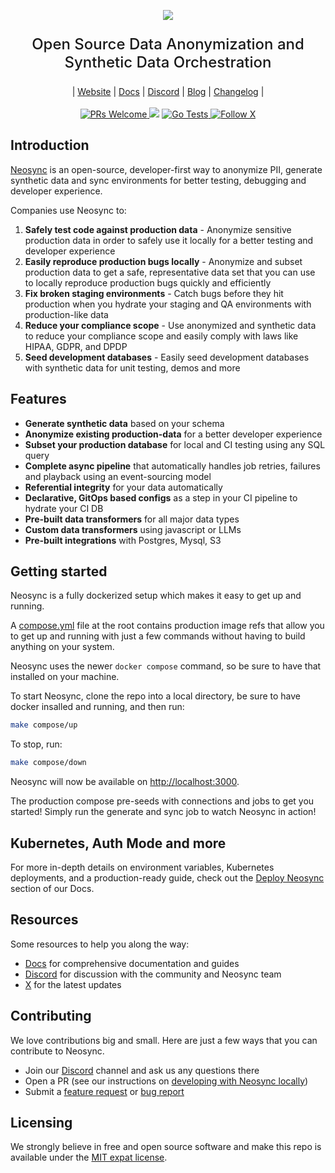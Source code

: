 <p align="center">
  <!-- <img alt="neosyncbanner" src="https://assets.nucleuscloud.com/neosync/docs/neosync-header.svg" > -->
  <picture>
  <source
    srcset="https://assets.nucleuscloud.com/neosync/docs/neosync-header.svg"
    media="(prefers-color-scheme: light)"
  />
  <source
    srcset="https://assets.nucleuscloud.com/neosync/docs/neosync-header-dark.svg"
    media="(prefers-color-scheme: dark), (prefers-color-scheme: no-preference)"
  />
  <img src="https://github-readme-stats.vercel.app/api?username=anuraghazra&show_icons=true" />
</picture>
</p>

<p align="center" style="font-size: 24px;font-weight: 500;">
Open Source Data Anonymization and Synthetic Data Orchestration
<p>

<div align='center'>
 | <a href="https://www.neosync.dev">Website</a>
 | <a href="https://docs.neosync.dev">Docs</a>
 | <a href="https://discord.com/invite/MFAMgnp4HF">Discord</a>
 | <a href="https://www.neosync.dev/blog">Blog</a>
 | <a href="https://docs.neosync.dev/changelog">Changelog</a>
 |
</div>

 <br>

<div align="center">
  <a href='https://makeapullrequest.com'>
    <img alt='PRs Welcome' src='https://img.shields.io/badge/PRs-welcome-brightgreen.svg?style=shields'/>
  </a>
  <img src="https://img.shields.io/github/license/lightdash/lightdash" />
  <!-- <a href="https://codecov.io/gh/nucleuscloud/neosync">
    <img alt="CodeCov" src="https://codecov.io/gh/nucleuscloud/neosync/graph/badge.svg?token=A35QDLRU04"/>
    </a> -->
  <a href="https://github.com/nucleuscloud/neosync/actions/workflows/go.yml/">
    <img alt="Go Tests" src="https://github.com/nucleuscloud/neosync/actions/workflows/go.yml/badge.svg"/>
  </a>
  <a href="https://x.com/neosynccloud">
    <img alt="Follow X" src="https://img.shields.io/twitter/follow/neosynccloud?label=Follow"/>
  </a>
</div>

## Introduction

[Neosync](https://www.neosync.dev) is an open-source, developer-first way to anonymize PII, generate synthetic data and sync environments for better testing, debugging and developer experience.

Companies use Neosync to:

1. **Safely test code against production data** - Anonymize sensitive production data in order to safely use it locally for a better testing and developer experience
2. **Easily reproduce production bugs locally** - Anonymize and subset production data to get a safe, representative data set that you can use to locally reproduce production bugs quickly and efficiently
3. **Fix broken staging environments** - Catch bugs before they hit production when you hydrate your staging and QA environments with production-like data
4. **Reduce your compliance scope** - Use anonymized and synthetic data to reduce your compliance scope and easily comply with laws like HIPAA, GDPR, and DPDP
5. **Seed development databases** - Easily seed development databases with synthetic data for unit testing, demos and more

## Features

- **Generate synthetic data** based on your schema
- **Anonymize existing production-data** for a better developer experience
- **Subset your production database** for local and CI testing using any SQL query
- **Complete async pipeline** that automatically handles job retries, failures and playback using an event-sourcing model
- **Referential integrity** for your data automatically
- **Declarative, GitOps based configs** as a step in your CI pipeline to hydrate your CI DB
- **Pre-built data transformers** for all major data types
- **Custom data transformers** using javascript or LLMs
- **Pre-built integrations** with Postgres, Mysql, S3

## Getting started

Neosync is a fully dockerized setup which makes it easy to get up and running.

A [compose.yml](./compose.yml) file at the root contains production image refs that allow you to get up and running with just a few commands without having to build anything on your system.

Neosync uses the newer `docker compose` command, so be sure to have that installed on your machine.

To start Neosync, clone the repo into a local directory, be sure to have docker insalled and running, and then run:

```sh
make compose/up
```

To stop, run:

```sh
make compose/down
```

Neosync will now be available on [http://localhost:3000](http://localhost:3000).

The production compose pre-seeds with connections and jobs to get you started! Simply run the generate and sync job to watch Neosync in action!

## Kubernetes, Auth Mode and more

For more in-depth details on environment variables, Kubernetes deployments, and a production-ready guide, check out the [Deploy Neosync](https://docs.neosync.dev/deploy/introduction) section of our Docs.

## Resources

Some resources to help you along the way:

- [Docs](https://docs.neosync.dev) for comprehensive documentation and guides
- [Discord](https://discord.com/invite/MFAMgnp4HF) for discussion with the community and Neosync team
- [X](https://x.com/neosynccloud) for the latest updates

## Contributing

We love contributions big and small. Here are just a few ways that you can contribute to Neosync.

- Join our [Discord](https://discord.com/invite/MFAMgnp4HF) channel and ask us any questions there
- Open a PR (see our instructions on [developing with Neosync locally](https://docs.neosync.dev/guides/neosync-local-dev))
- Submit a [feature request](https://github.com/nucleuscloud/neosync/issues/new?assignees=&labels=enhancement%2C+feature&template=feature_request.md) or [bug report](https://github.com/nucleuscloud/neosync/issues/new?assignees=&labels=bug&template=bug_report.md)

## Licensing

We strongly believe in free and open source software and make this repo is available under the [MIT expat license](./LICENSE.md).
